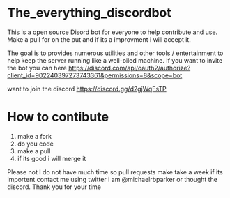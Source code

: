 # The_everything_discordbot

This is a open source Disord bot for everyone to help contribute and use. Make a pull for on the put and if its a improvment i will accept it.

The goal is to provides numerous utilities and other tools / entertainment to help keep the server running like a well-oiled machine. If you want to invite the bot you can here https://discord.com/api/oauth2/authorize?client_id=902240397273743361&permissions=8&scope=bot

want to join the discord https://discord.gg/d2gjWqFsTP

# How to contibute 

1. make a fork
2. do you code
3. make a pull 
4. if its good i will merge it

Please not I do not have much time so pull requests make take a week if its importent contact me using twitter i am @michaelrbparker or thought the discord.  Thank you for your time
